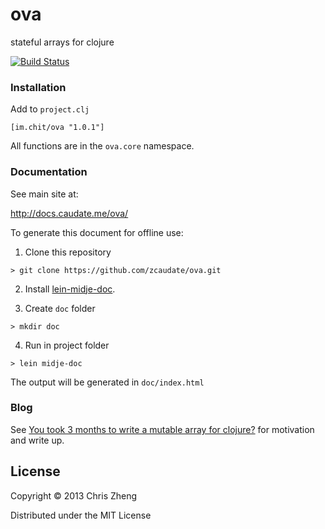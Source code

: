 # ova

stateful arrays for clojure

[![Build Status](https://travis-ci.org/zcaudate/ova.png?branch=master)](https://travis-ci.org/zcaudate/ova)

### Installation

Add to `project.clj`

    [im.chit/ova "1.0.1"]

All functions are in the `ova.core` namespace. 

### Documentation

See main site at:

http://docs.caudate.me/ova/

To generate this document for offline use: 

  1. Clone this repository
  
    > git clone https://github.com/zcaudate/ova.git
  
  2. Install [lein-midje-doc](http://docs.caudate.me/lein-midje-doc). 
  
  3. Create `doc` folder
      
    > mkdir doc

  4. Run in project folder
  
    > lein midje-doc

The output will be generated in `doc/index.html`

### Blog

See [You took 3 months to write a mutable array for clojure?](http://z.caudate.me/you-took-3-months-to-write-a-mutable-array/) for motivation and write up.


## License
Copyright © 2013 Chris Zheng

Distributed under the MIT License
